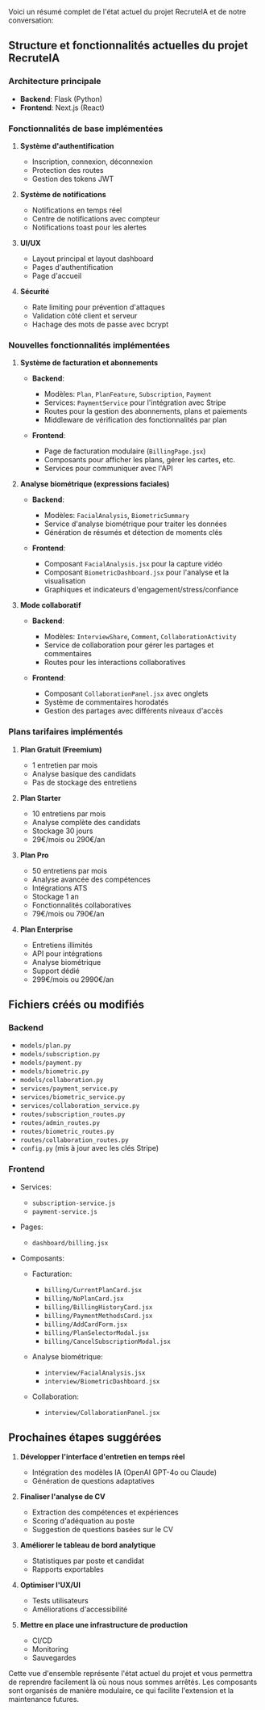 Voici un résumé complet de l'état actuel du projet RecruteIA et de notre conversation:

## Structure et fonctionnalités actuelles du projet RecruteIA

### Architecture principale
- **Backend**: Flask (Python)
- **Frontend**: Next.js (React)

### Fonctionnalités de base implémentées
1. **Système d'authentification**
   - Inscription, connexion, déconnexion
   - Protection des routes
   - Gestion des tokens JWT

2. **Système de notifications**
   - Notifications en temps réel
   - Centre de notifications avec compteur
   - Notifications toast pour les alertes

3. **UI/UX**
   - Layout principal et layout dashboard
   - Pages d'authentification
   - Page d'accueil

4. **Sécurité**
   - Rate limiting pour prévention d'attaques
   - Validation côté client et serveur
   - Hachage des mots de passe avec bcrypt

### Nouvelles fonctionnalités implémentées

1. **Système de facturation et abonnements**
   - **Backend**:
     - Modèles: `Plan`, `PlanFeature`, `Subscription`, `Payment`
     - Services: `PaymentService` pour l'intégration avec Stripe
     - Routes pour la gestion des abonnements, plans et paiements
     - Middleware de vérification des fonctionnalités par plan

   - **Frontend**:
     - Page de facturation modulaire (`BillingPage.jsx`)
     - Composants pour afficher les plans, gérer les cartes, etc.
     - Services pour communiquer avec l'API

2. **Analyse biométrique (expressions faciales)**
   - **Backend**:
     - Modèles: `FacialAnalysis`, `BiometricSummary`
     - Service d'analyse biométrique pour traiter les données
     - Génération de résumés et détection de moments clés

   - **Frontend**:
     - Composant `FacialAnalysis.jsx` pour la capture vidéo
     - Composant `BiometricDashboard.jsx` pour l'analyse et la visualisation
     - Graphiques et indicateurs d'engagement/stress/confiance

3. **Mode collaboratif**
   - **Backend**:
     - Modèles: `InterviewShare`, `Comment`, `CollaborationActivity`
     - Service de collaboration pour gérer les partages et commentaires
     - Routes pour les interactions collaboratives

   - **Frontend**:
     - Composant `CollaborationPanel.jsx` avec onglets
     - Système de commentaires horodatés
     - Gestion des partages avec différents niveaux d'accès

### Plans tarifaires implémentés
1. **Plan Gratuit (Freemium)**
   - 1 entretien par mois
   - Analyse basique des candidats
   - Pas de stockage des entretiens

2. **Plan Starter**
   - 10 entretiens par mois
   - Analyse complète des candidats
   - Stockage 30 jours
   - 29€/mois ou 290€/an

3. **Plan Pro**
   - 50 entretiens par mois
   - Analyse avancée des compétences
   - Intégrations ATS
   - Stockage 1 an
   - Fonctionnalités collaboratives
   - 79€/mois ou 790€/an

4. **Plan Enterprise**
   - Entretiens illimités
   - API pour intégrations
   - Analyse biométrique
   - Support dédié
   - 299€/mois ou 2990€/an

## Fichiers créés ou modifiés

### Backend
- `models/plan.py`
- `models/subscription.py`
- `models/payment.py`
- `models/biometric.py`
- `models/collaboration.py`
- `services/payment_service.py`
- `services/biometric_service.py`
- `services/collaboration_service.py`
- `routes/subscription_routes.py`
- `routes/admin_routes.py`
- `routes/biometric_routes.py`
- `routes/collaboration_routes.py`
- `config.py` (mis à jour avec les clés Stripe)

### Frontend
- Services:
  - `subscription-service.js`
  - `payment-service.js`

- Pages:
  - `dashboard/billing.jsx`

- Composants:
  - Facturation:
    - `billing/CurrentPlanCard.jsx`
    - `billing/NoPlanCard.jsx`
    - `billing/BillingHistoryCard.jsx`
    - `billing/PaymentMethodsCard.jsx`
    - `billing/AddCardForm.jsx`
    - `billing/PlanSelectorModal.jsx`
    - `billing/CancelSubscriptionModal.jsx`
  
  - Analyse biométrique:
    - `interview/FacialAnalysis.jsx`
    - `interview/BiometricDashboard.jsx`
  
  - Collaboration:
    - `interview/CollaborationPanel.jsx`

## Prochaines étapes suggérées

1. **Développer l'interface d'entretien en temps réel**
   - Intégration des modèles IA (OpenAI GPT-4o ou Claude)
   - Génération de questions adaptatives

2. **Finaliser l'analyse de CV**
   - Extraction des compétences et expériences
   - Scoring d'adéquation au poste
   - Suggestion de questions basées sur le CV

3. **Améliorer le tableau de bord analytique**
   - Statistiques par poste et candidat
   - Rapports exportables

4. **Optimiser l'UX/UI**
   - Tests utilisateurs
   - Améliorations d'accessibilité

5. **Mettre en place une infrastructure de production**
   - CI/CD
   - Monitoring
   - Sauvegardes

Cette vue d'ensemble représente l'état actuel du projet et vous permettra de reprendre facilement là où nous nous sommes arrêtés. Les composants sont organisés de manière modulaire, ce qui facilite l'extension et la maintenance futures.